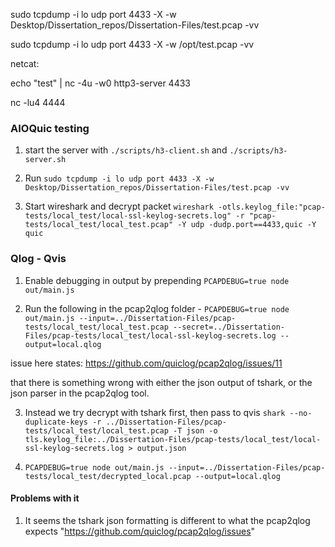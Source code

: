 sudo tcpdump -i lo udp port 4433 -X -w Desktop/Dissertation_repos/Dissertation-Files/test.pcap -vv

sudo tcpdump -i lo udp port 4433 -X -w /opt/test.pcap -vv

netcat:

echo "test" | nc -4u -w0 http3-server 4433


nc -lu4 4444



### AIOQuic testing

1. start the server with `./scripts/h3-client.sh` and `./scripts/h3-server.sh`

2. Run `sudo tcpdump -i lo udp port 4433 -X -w Desktop/Dissertation_repos/Dissertation-Files/test.pcap -vv`

3. Start wireshark and decrypt packet `wireshark -otls.keylog_file:"pcap-tests/local_test/local-ssl-keylog-secrets.log" -r "pcap-tests/local_test/local_test.pcap" -Y udp -dudp.port==4433,quic -Y quic`



### Qlog - Qvis

1. Enable debugging in output by prepending `PCAPDEBUG=true node out/main.js`

2. Run the following in the pcap2qlog folder - `PCAPDEBUG=true node out/main.js --input=../Dissertation-Files/pcap-tests/local_test/local_test.pcap --secret=../Dissertation-Files/pcap-tests/local_test/local-ssl-keylog-secrets.log --output=local.qlog`


issue here states: https://github.com/quiclog/pcap2qlog/issues/11

that there is something wrong with either the json output of tshark, or the json parser in the pcap2qlog tool.


3. Instead we try decrypt with tshark first, then pass to qvis 
`shark --no-duplicate-keys -r ../Dissertation-Files/pcap-tests/local_test/local_test.pcap -T json -o tls.keylog_file:../Dissertation-Files/pcap-tests/local_test/local-ssl-keylog-secrets.log > output.json`

4. `PCAPDEBUG=true node out/main.js --input=../Dissertation-Files/pcap-tests/local_test/decrypted_local.pcap --output=local.qlog`




#### Problems with it


1. It seems the tshark json formatting is different to what the pcap2qlog expects "https://github.com/quiclog/pcap2qlog/issues"